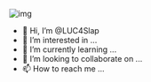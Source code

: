 ![img](https://media-exp1.licdn.com/dms/image/C4E03AQGYzY9KrFmOyg/profile-displayphoto-shrink_200_200/0/1576515705299?e=1634169600&v=beta&t=z12M6FZXEL7fPlRr5AlEgROYe8U_wZxe0mFfBjOvXDU)
- 👋 Hi, I’m @LUC4Slap
- 👀 I’m interested in ...
- 🌱 I’m currently learning ...
- 💞️ I’m looking to collaborate on ...
- 📫 How to reach me ...

<!---
LUC4Slap/LUC4Slap is a ✨ special ✨ repository because its `README.md` (this file) appears on your GitHub profile.
You can click the Preview link to take a look at your changes.
--->
